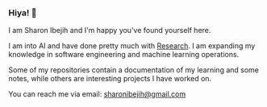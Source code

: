 ### Hiya! 👋

I am Sharon Ibejih and I'm happy you've found yourself here.

I am into AI and have done pretty much with [Research](https://scholar.google.com/citations?user=6sZXvpAAAAAJ&hl=en). I am expanding my knowledge in software engineering and machine learning operations. 

Some of my repositories contain a documentation of my learning and some notes, while others are interesting projects I have worked on.

You can reach me via email: sharonibejih@gmail.com



<!--
**sharonibejih/sharonibejih** is a ✨ _special_ ✨ repository because its `README.md` (this file) appears on your GitHub profile.

Here are some ideas to get you started:

- 🔭 I’m currently working on ...
- 🌱 I’m currently learning ...
- 👯 I’m looking to collaborate on ...
- 🤔 I’m looking for help with ...
- 💬 Ask me about ...
- 📫 How to reach me: ...
- 😄 Pronouns: ...
- ⚡ Fun fact: ...
-->

